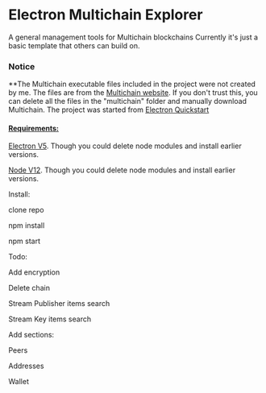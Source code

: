    <h1>Electron Multichain Explorer</h1>
A general management tools for Multichain blockchains
Currently it's just a basic template that others can build on. 

<h3>Notice</h3>

<p>
        **The Multichain executable files included in the project were not created by me.
        The files are from the <a href="https://www.multichain.com/download-install/" target="blank">Multichain website</a>.
        If you don't trust this, you can delete all the files in the "multichain" folder and manually download
        Multichain.
        The project was started from <a href="https://github.com/electron/electron-quick-start" target="blank">Electron Quickstart
</p>

<h4>
    Requirements:
</h4>

<a href="https://electronjs.org/docs" target="blank">Electron V5</a>. Though you could delete node modules and install earlier versions.

<a href="https://nodejs.org/en/" target="blank">Node V12</a>. Though you could delete node modules and install earlier versions.

Install: 

clone repo

npm install

npm start


Todo:

Add encryption 

Delete chain

Stream Publisher items search

Stream Key items search

Add sections:

  Peers
  
  Addresses
  
  Wallet
  
